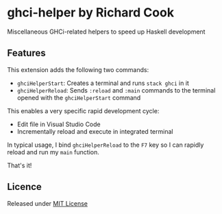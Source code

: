 # ghci-helper by Richard Cook

Miscellaneous GHCi-related helpers to speed up Haskell development

## Features

This extension adds the following two commands:

* `ghciHelperStart`: Creates a terminal and runs `stack ghci` in it
* `ghciHelperReload`: Sends `:reload` and `:main` commands to the terminal opened with the `ghciHelperStart` command

This enables a very specific rapid development cycle:

* Edit file in Visual Studio Code
* Incrementally reload and execute in integrated terminal

In typical usage, I bind `ghciHelperReload` to the `F7` key so I can rapidly reload and run my `main` function.

That's it!

## Licence

Released under [MIT License][licence]

[licence]: LICENSE
